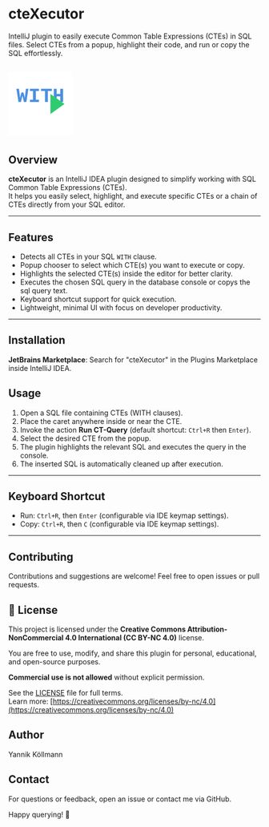 # cteXecutor
IntelliJ plugin to easily execute Common Table Expressions (CTEs) in SQL files. Select CTEs from a popup, highlight their code, and run or copy the SQL effortlessly.

![Plugin Logo](src/main/resources/META-INF/pluginIcon.svg)
---

## Overview

**cteXecutor** is an IntelliJ IDEA plugin designed to simplify working with SQL Common Table Expressions (CTEs).  
It helps you easily select, highlight, and execute specific CTEs or a chain of CTEs directly from your SQL editor.

---

## Features

- Detects all CTEs in your SQL `WITH` clause.
- Popup chooser to select which CTE(s) you want to execute or copy.
- Highlights the selected CTE(s) inside the editor for better clarity.
- Executes the chosen SQL query in the database console or copys the sql query text.
- Keyboard shortcut support for quick execution.
- Lightweight, minimal UI with focus on developer productivity.

---

## Installation

**JetBrains Marketplace**: Search for "cteXecutor" in the Plugins Marketplace inside IntelliJ IDEA.

## Usage

1. Open a SQL file containing CTEs (WITH clauses).
2. Place the caret anywhere inside or near the CTE.
3. Invoke the action **Run CT-Query** (default shortcut: `Ctrl+R` then `Enter`).
4. Select the desired CTE from the popup.
5. The plugin highlights the relevant SQL and executes the query in the console.
6. The inserted SQL is automatically cleaned up after execution.

---

## Keyboard Shortcut

- Run: `Ctrl+R`, then `Enter` (configurable via IDE keymap settings).
- Copy: `Ctrl+R`, then `C` (configurable via IDE keymap settings).

---


## Contributing
Contributions and suggestions are welcome! Feel free to open issues or pull requests.

## 📄 License

This project is licensed under the **Creative Commons Attribution-NonCommercial 4.0 International (CC BY-NC 4.0)** license.

You are free to use, modify, and share this plugin for personal, educational, and open-source purposes.

**Commercial use is not allowed** without explicit permission.

See the [LICENSE](LICENSE) file for full terms.  
Learn more: [https://creativecommons.org/licenses/by-nc/4.0](https://creativecommons.org/licenses/by-nc/4.0)

## Author
Yannik Köllmann

## Contact
For questions or feedback, open an issue or contact me via GitHub.

Happy querying! 🚀